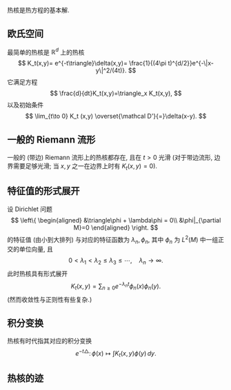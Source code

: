 热核是热方程的基本解.

## 欧氏空间

最简单的热核是 $\mathbb{R}^d$ 上的热核
$$
K_t(x,y)= e^{-t\triangle}\delta(x,y)= \frac{1}{(4\pi t)^{d/2}}e^{-\|x-y\|^2/(4t)}.
$$
它满足方程
$$
\frac{d}{dt}K_t(x,y)=\triangle_x K_t(x,y),
$$
以及初始条件
$$
\lim_{t\to 0} K_t (x,y) \overset{\mathcal D'}{=}\delta(x-y).
$$
## 一般的 Riemann 流形

一般的 (带边) Riemann 流形上的热核都存在, 且在 $t>0$ 光滑 (对于带边流形, 边界需要足够光滑; 当 $x,y$ 之一在边界上时有 $K_t(x,y)=0$).

## 特征值的形式展开

设 Dirichlet 问题
$$
\left\{
\begin{aligned}
	&\triangle\phi + \lambda\phi = 0\\
	&\phi|_{\partial M}=0
\end{aligned}
\right.
$$
的特征值 (由小到大排列) 与对应的特征函数为 $\lambda_n,\phi_n$, 其中 $\phi_n$ 为 $L^2(M)$ 中一组正交的单位向量, 且
$$
0< \lambda_1< \lambda_2 \leq \lambda_3\leq\cdots,\quad \lambda_n\to\infty.
$$
此时热核具有形式展开
$$
K_t(x,y)=\sum_{n\geq 0} e^{-\lambda_n t} \phi_n(x) \phi_n(y).
$$
(然而收敛性与正则性有些复杂.)

## 积分变换

热核有时代指其对应的积分变换
$$
e^{-t\triangle}\colon \phi(x) \mapsto \int K_t(x,y)\phi(y)\,dy.
$$
## 热核的迹

